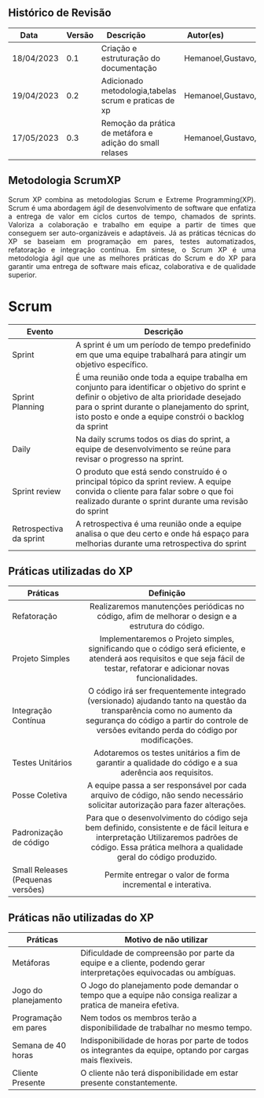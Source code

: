 ## Histórico de Revisão

| Data       | Versão | Descrição            | Autor(es)                                                   |
| ---------- | ------ | -------------------- | ------------------------------------------------------------|
| 18/04/2023 | 0.1 | Criação e estruturação do documentação | Hemanoel,Gustavo,Isaac |
| 19/04/2023 | 0.2 | Adicionado metodologia,tabelas scrum e praticas de xp| Hemanoel,Gustavo,Isaac,Daniela,Milena|
| 17/05/2023 | 0.3 | Remoção da prática de metáfora e adição do small relases| Hemanoel,Gustavo,Isaac,Daniela|


## Metodologia ScrumXP
<div style="text-align: justify"> 
Scrum XP combina as metodologias Scrum e Extreme Programming(XP). Scrum é uma abordagem ágil de desenvolvimento de software que enfatiza a entrega de valor em ciclos curtos de tempo, chamados de sprints. Valoriza a colaboração e trabalho em equipe a partir de times que conseguem ser auto-organizáveis e adaptáveis. Já as práticas técnicas do XP se baseiam em programação em pares, testes automatizados, refatoração e integração contínua. Em sintese, o Scrum XP é uma metodologia ágil que une as melhores práticas do Scrum e do XP para garantir uma entrega de software mais eficaz, colaborativa e de qualidade superior.</div>

# Scrum
| Evento                  | Descrição      | 
| ----------------------- | -------------- |
| Sprint | A sprint é um um período de tempo predefinido em que uma equipe trabalhará para atingir um objetivo específico. |
| Sprint Planning |  É uma reunião onde toda a equipe trabalha em conjunto para identificar o objetivo do sprint e definir o objetivo de alta prioridade desejado para o sprint durante o planejamento do sprint, isto posto e onde a equipe constrói o backlog da sprint |
| Daily  | Na daily scrums todos os dias do sprint, a equipe de desenvolvimento se reúne para revisar o progresso na sprint.|
| Sprint review | O produto que está sendo construído é o principal tópico da sprint review. A equipe  convida o cliente para falar sobre o que foi realizado durante o sprint durante uma revisão do sprint | 
| Retrospectiva da sprint | A retrospectiva é uma reunião onde a equipe analisa o que deu certo e onde há espaço para melhorias durante uma retrospectiva do sprint|

## Práticas utilizadas do XP

| Práticas | Definição |
| ------------- |:-------------:|
| Refatoração | Realizaremos manutenções periódicas no código, afim de melhorar o design e a estrutura do código.|
| Projeto Simples | Implementaremos o Projeto simples, significando que o código será eficiente, e atenderá aos requisitos e que seja fácil de testar, refatorar e adicionar novas funcionalidades. | 
| Integração Contínua | O código irá ser frequentemente integrado (versionado) ajudando tanto na questão da transparência como no aumento da segurança do código a partir do controle de versões evitando perda do código por modificações. | 
| Testes Unitários | Adotaremos os testes unitários  a fim de garantir a qualidade do código e a sua aderência aos requisitos. |
| Posse Coletiva | A equipe passa a ser responsável por cada arquivo de código, não sendo necessário solicitar autorização para fazer alterações. |
| Padronização de código | Para que o desenvolvimento do código seja bem definido, consistente e de fácil leitura e interpretação Utilizaremos padrões de código. Essa prática melhora a qualidade geral do código produzido. | 
| Small Releases (Pequenas versões) | Permite entregar o valor de forma incremental e interativa. |

## Práticas não utilizadas do XP

| Práticas | Motivo de não utilizar |
|----------|-----------------------|
| Metáforas | Dificuldade de compreensão por parte da equipe e a cliente, podendo gerar interpretações equivocadas ou ambíguas. |
| Jogo do planejamento |O Jogo do planejamento pode demandar o tempo que a equipe não consiga realizar a pratica de maneira efetiva. |
| Programação em pares | Nem todos os membros terão a disponibilidade de trabalhar no mesmo tempo. |
| Semana de 40 horas | Indisponibilidade de horas por parte de todos os integrantes da equipe, optando por cargas mais flexiveis. | 
| Cliente Presente | O cliente não terá disponibilidade em estar presente constantemente. | 

<!-- ## Atividades

| Atividade | Método | Ferramenta | Entrega |
| ---------- | ------ | -------------------- | ---------------- |
| Apresentação do problema | Diagrama de Ishikawa | Canva | 06/04 |
| Elaboração documental de visão do produto e projeto | Brainstorm | MkDocs | 20/04 | -->
